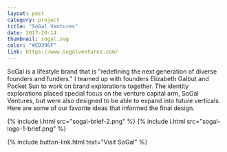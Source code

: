 ```yaml
---
layout: post
category: project
title: "SoGal Ventures"
date: 2017-10-14
thumbnail: sogal.svg
color: "#ED396F"
link: https://www.sogalventures.com/
---
```


SoGal is a lifestyle brand that is "redefining the next generation of diverse founders and funders." I teamed up with founders Elizabeth Galbut and Pocket Sun to work on brand explorations together. The identity explorations placed special focus on the venture capital arm, SoGal Ventures, but were also designed to be able to expand into future verticals. Here are some of our favorite ideas that informed the final design.

<!-- {% include i.html src="sogal-3@2x.png" %} -->
{% include i.html src="sogal-brief-2.png" %}
{% include i.html src="sogal-logo-1-brief.png" %}

{% include button-link.html text="Visit SoGal" %}
